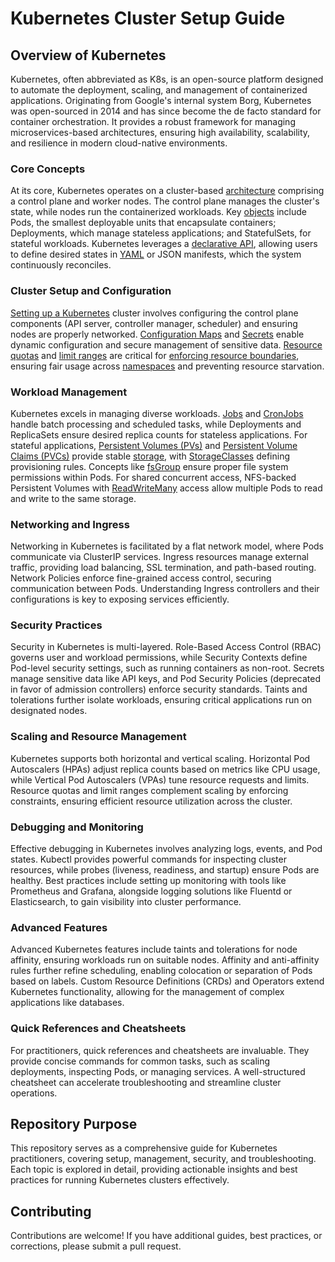 # Kubernetes Cluster Setup Guide

## Overview of Kubernetes

Kubernetes, often abbreviated as K8s, is an open-source platform designed to automate the deployment, scaling, and management of containerized applications. Originating from Google's internal system Borg, Kubernetes was open-sourced in 2014 and has since become the de facto standard for container orchestration. It provides a robust framework for managing microservices-based architectures, ensuring high availability, scalability, and resilience in modern cloud-native environments.

### Core Concepts

At its core, Kubernetes operates on a cluster-based [architecture](architecture.md) comprising a control plane and worker nodes. The control plane manages the cluster's state, while nodes run the containerized workloads. Key [objects](objects.md) include Pods, the smallest deployable units that encapsulate containers; Deployments, which manage stateless applications; and StatefulSets, for stateful workloads. Kubernetes leverages a [declarative API](declarative-api-process.md), allowing users to define desired states in [YAML](https://github.com/ibtisam-iq/nectar/tree/main/yaml) or JSON manifests, which the system continuously reconciles.

### Cluster Setup and Configuration

[Setting up a Kubernetes](./cluster-setup/README.md) cluster involves configuring the control plane components (API server, controller manager, scheduler) and ensuring nodes are properly networked. [Configuration Maps](configmap-guide.md) and [Secrets](secret-guide.md) enable dynamic configuration and secure management of sensitive data. [Resource quotas](resource-quota-guide.md) and [limit ranges](limit-range-guide.md) are critical for [enforcing resource boundaries](limitrange-resourcequota-together.md), ensuring fair usage across [namespaces](limitrange-resourcequota-demo.md) and preventing resource starvation.

### Workload Management

Kubernetes excels in managing diverse workloads. [Jobs](jobs-guide.md) and [CronJobs](cron-job-guide.md) handle batch processing and scheduled tasks, while Deployments and ReplicaSets ensure desired replica counts for stateless applications. For stateful applications, [Persistent Volumes (PVs)](persistent-volume.md) and [Persistent Volume Claims (PVCs)](persistent-vol-claim.md) provide stable [storage](storage-guide.md), with [StorageClasses](storage-class.md) defining provisioning rules. Concepts like [fsGroup](fsGroup.md) ensure proper file system permissions within Pods. For shared concurrent access, NFS-backed Persistent Volumes with [ReadWriteMany](rwx-nfs-volume.md) access allow multiple Pods to read and write to the same storage.

### Networking and Ingress

Networking in Kubernetes is facilitated by a flat network model, where Pods communicate via ClusterIP services. Ingress resources manage external traffic, providing load balancing, SSL termination, and path-based routing. Network Policies enforce fine-grained access control, securing communication between Pods. Understanding Ingress controllers and their configurations is key to exposing services efficiently.

### Security Practices

Security in Kubernetes is multi-layered. Role-Based Access Control (RBAC) governs user and workload permissions, while Security Contexts define Pod-level security settings, such as running containers as non-root. Secrets manage sensitive data like API keys, and Pod Security Policies (deprecated in favor of admission controllers) enforce security standards. Taints and tolerations further isolate workloads, ensuring critical applications run on designated nodes.

### Scaling and Resource Management

Kubernetes supports both horizontal and vertical scaling. Horizontal Pod Autoscalers (HPAs) adjust replica counts based on metrics like CPU usage, while Vertical Pod Autoscalers (VPAs) tune resource requests and limits. Resource quotas and limit ranges complement scaling by enforcing constraints, ensuring efficient resource utilization across the cluster.

### Debugging and Monitoring

Effective debugging in Kubernetes involves analyzing logs, events, and Pod states. Kubectl provides powerful commands for inspecting cluster resources, while probes (liveness, readiness, and startup) ensure Pods are healthy. Best practices include setting up monitoring with tools like Prometheus and Grafana, alongside logging solutions like Fluentd or Elasticsearch, to gain visibility into cluster performance.

### Advanced Features

Advanced Kubernetes features include taints and tolerations for node affinity, ensuring workloads run on suitable nodes. Affinity and anti-affinity rules further refine scheduling, enabling colocation or separation of Pods based on labels. Custom Resource Definitions (CRDs) and Operators extend Kubernetes functionality, allowing for the management of complex applications like databases.

### Quick References and Cheatsheets

For practitioners, quick references and cheatsheets are invaluable. They provide concise commands for common tasks, such as scaling deployments, inspecting Pods, or managing services. A well-structured cheatsheet can accelerate troubleshooting and streamline cluster operations.

## Repository Purpose

This repository serves as a comprehensive guide for Kubernetes practitioners, covering setup, management, security, and troubleshooting. Each topic is explored in detail, providing actionable insights and best practices for running Kubernetes clusters effectively.

## Contributing

Contributions are welcome! If you have additional guides, best practices, or corrections, please submit a pull request.


